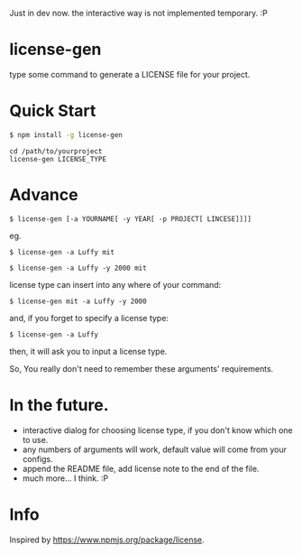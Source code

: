 Just in dev now. the interactive way is not implemented temporary. :P


# license-gen

type some command to generate a LICENSE file for your project.


# Quick Start

```sh
$ npm install -g license-gen
```

```
cd /path/to/yourproject
license-gen LICENSE_TYPE
```

# Advance

```
$ license-gen [-a YOURNAME[ -y YEAR[ -p PROJECT[ LINCESE]]]]
```

eg.

```
$ license-gen -a Luffy mit
```

```
$ license-gen -a Luffy -y 2000 mit
```

license type can insert into any where of your command:
```
$ license-gen mit -a Luffy -y 2000
```

and, if you forget to specify a license type:
```
$ license-gen -a Luffy
```
then, it will ask you to input a license type.

So, You really don't need to remember these arguments' requirements.



# In the future.

* interactive dialog for choosing license type, if you don't know which one to use.
* any numbers of arguments will work, default value will come from your configs.
* append the README file, add license note to the end of the file.
* much more... I think. :P


# Info
Inspired by https://www.npmjs.org/package/license.